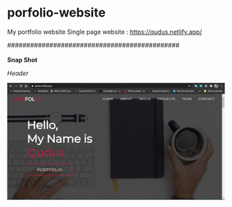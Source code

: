 # porfolio-website
My portfolio website 
Single page website : https://qudus.netlify.app/

#############################################
<br>
<br>
<b>Snap Shot </b>
<br>
<p><em>Header</em></p>
<p>
  <img src="https://github.com/phonixcode/porfolio-website/blob/main/img/snapshot.png">
</p>
